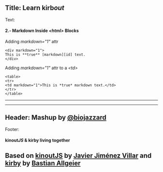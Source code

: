 Title: Learn kirb*out*
----
Text:
#### 2.- Markdown Inside *&lt;html&gt;* Blocks 
Adding *markdown="1"* attr
```
<div markdown="1">
This is **true** [markdown][id] text.
</div>
```
Adding *markdown="1"* attr to a *&lt;td&gt;*
```
<table>
<tr>
<td markdown="1">This is *true* markdown text.</td>
</tr>
</table>
```
* * *
----
Header:
Mashup by [@biojazzard](https://github.com/biojazzard)
----
Footer:
#### kinout*JS* & kirby living together
Based on [kinoutJS](https://github.com/soyjavi/Kinout) by [Javier Jiménez Villar](https://github.com/soyjavi) and [kirby](https://github.com/bastianallgeier/kirbycms) by [Bastian Allgeier](https://github.com/bastianallgeier)
----
